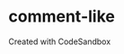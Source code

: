 # comment-like
Created with CodeSandbox



<script>
      {% comment %} slider for mega manu by collection  25Aug2025 {% endcomment %}
      document.querySelector('#parent_menus-5').addEventListener('mouseenter', ()=>{
        {% comment %}$('#parent_menus-5 > #drpdwn__menus-5 > .submenu-wrapper').slick({
      dots: false,
      prevArrow: '<div class="menu-prevbtnn"><svg xmlns="http://www.w3.org/2000/svg" width="21" height="22" viewBox="0 0 21 22" fill="none"> <path d="M12.75 6.125L8.375 10.5L12.75 14.875" stroke="black" stroke-width="1.3125" stroke-linecap="round" stroke-linejoin="round"/> </svg></div>',
      nextArrow: '<div class="menu-nextbtnn"><svg xmlns="http://www.w3.org/2000/svg" width="21" height="22" viewBox="0 0 21 22" fill="none"> <path d="M8.25 6.125L12.625 10.5L8.25 14.875" stroke="black" stroke-width="1.3125" stroke-linecap="round" stroke-linejoin="round"/> </svg></div>', 
      arrows: true,
      infinite: true,
      centerMode: true,
      autoplay: false,
      autoplaySpeed: 2000,
      speed: 300,
      slidesToShow: 6,
      slidesToScroll: 1
      });   {% endcomment %}
      console.log('200')
        
        {% comment %} $('#parent_menus-5 > #drpdwn__menus-5 > .submenu-wrapper').slick({
      dots: false,
      arrows: true,
      infinite: true,
      speed: 300,
      prevArrow: '<div class="menu-prevbtnn"><svg xmlns="http://www.w3.org/2000/svg" width="21" height="22" viewBox="0 0 21 22" fill="none"> <path d="M12.75 6.125L8.375 10.5L12.75 14.875" stroke="black" stroke-width="1.3125" stroke-linecap="round" stroke-linejoin="round"/> </svg></div>',
      nextArrow: '<div class="menu-nextbtnn"><svg xmlns="http://www.w3.org/2000/svg" width="21" height="22" viewBox="0 0 21 22" fill="none"> <path d="M8.25 6.125L12.625 10.5L8.25 14.875" stroke="black" stroke-width="1.3125" stroke-linecap="round" stroke-linejoin="round"/> </svg></div>', 
      slidesToShow: 6,
      slidesToScroll: 1,
      autoplay: true,
      autoplaySpeed: 2000,
      
    });       {% endcomment %}
    {% comment %} $('#parent_menus-5 > #drpdwn__menus-5 > .submenu-wrapper').each(function () {
      let $this = $(this);

      if (!$this.hasClass("slick-initialized")) {
        $this.slick({
          dots: false,
          arrows: true,
          infinite: true,
          speed: 300,
          prevArrow:
            '<div class="menu-prevbtnn"><svg xmlns="http://www.w3.org/2000/svg" width="21" height="22" viewBox="0 0 21 22" fill="none"> <path d="M12.75 6.125L8.375 10.5L12.75 14.875" stroke="black" stroke-width="1.3125" stroke-linecap="round" stroke-linejoin="round"/> </svg></div>',
          nextArrow:
            '<div class="menu-nextbtnn"><svg xmlns="http://www.w3.org/2000/svg" width="21" height="22" viewBox="0 0 21 22" fill="none"> <path d="M8.25 6.125L12.625 10.5L8.25 14.875" stroke="black" stroke-width="1.3125" stroke-linecap="round" stroke-linejoin="round"/> </svg></div>',
          slidesToShow: 6,
          slidesToScroll: 1,
          autoplay: true,
          autoplaySpeed: 2000,
        });
      }
    }); {% endcomment %}
    $(document).ready(function() {
        var $parent = $('#parent_menus-5');
        var $dropdown = $('#drpdwn__menus-5');
        var $slider = $('#parent_menus-5 > #drpdwn__menus-5 > .submenu-wrapper');
        var slickInitialized = false;
        var hoverTimeout;
        
        // Initialize slick once when page loads
        if ($slider.length > 0 && $slider.children().length > 0) {
            // Temporarily show to initialize
            $parent.css('visibility', 'visible');
            $dropdown.show();
            
            setTimeout(function() {
                if (!slickInitialized && !$slider.hasClass('slick-initialized')) {
                    $slider.slick({
                        dots: false,
                        arrows: true,
                        infinite: true,
                        speed: 300,
                        prevArrow: '<div class="menu-prevbtnn"><svg xmlns="http://www.w3.org/2000/svg" width="21" height="22" viewBox="0 0 21 22" fill="none"> <path d="M12.75 6.125L8.375 10.5L12.75 14.875" stroke="black" stroke-width="1.3125" stroke-linecap="round" stroke-linejoin="round"/> </svg></div>',
                        nextArrow: '<div class="menu-nextbtnn"><svg xmlns="http://www.w3.org/2000/svg" width="21" height="22" viewBox="0 0 21 22" fill="none"> <path d="M8.25 6.125L12.625 10.5L8.25 14.875" stroke="black" stroke-width="1.3125" stroke-linecap="round" stroke-linejoin="round"/> </svg></div>',
                        slidesToShow: 6,
                        slidesToScroll: 1,
                        autoplay: false, // Turn off autoplay to avoid conflicts
                        autoplaySpeed: 2000,
                        responsive: [
                            {
                                breakpoint: 1024,
                                settings: {
                                    slidesToShow: 4,
                                    slidesToScroll: 1
                                }
                            },
                            {
                                breakpoint: 768,
                                settings: {
                                    slidesToShow: 2,
                                    slidesToScroll: 1
                                }
                            }
                        ]
                    });
                    
                    slickInitialized = true;
                    console.log('Slick initialized once');
                    
                    // Hide back after initialization
                    $dropdown.hide();
                }
            }, 200);
        }
        
        // Simple hover show/hide - NO REFRESH CALLS
        $parent.hover(
            function() { // Mouse enter
                clearTimeout(hoverTimeout);
                
                if (slickInitialized) {
                    $dropdown.show();
                    console.log('Dropdown shown');
                }
            },
            function() { // Mouse leave
                hoverTimeout = setTimeout(function() {
                    $dropdown.hide();
                    console.log('Dropdown hidden');
                }, 300);
            }
        );
    });
    });    



</script>
